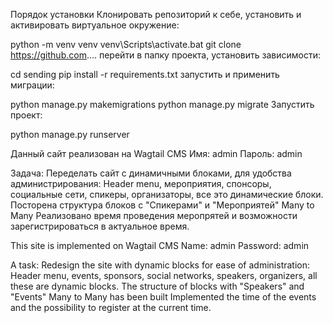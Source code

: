 Порядок установки Клонировать репозиторий к себе, установить и активировать виртуальное окружение:

python -m venv venv
venv\Scripts\activate.bat 
git clone https://github.com....
перейти в папку проекта, установить зависимости:

cd sending
pip install -r requirements.txt
запустить и применить миграции:

python manage.py makemigrations
python manage.py migrate
Запустить проект:

python manage.py runserver


Данный сайт реализован на Wagtail CMS
Имя: admin
Пароль: admin

Задача:
Переделать сайт с динамичными блоками, для удобства администрирования: 
Header menu, мероприятия, спонсоры, социальные сети, спикеры, организаторы, все это динамические блоки. 
Посторена структура блоков с "Спикерами" и "Мероприятей" Many to Many
Реализовано время проведения меропрятей и возможности зарегистрироваться в актуальное время. 


This site is implemented on Wagtail CMS
Name: admin
Password: admin

A task:
Redesign the site with dynamic blocks for ease of administration:
Header menu, events, sponsors, social networks, speakers, organizers, all these are dynamic blocks.
The structure of blocks with "Speakers" and "Events" Many to Many has been built
Implemented the time of the events and the possibility to register at the current time.
